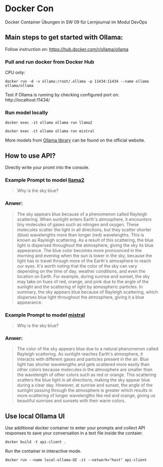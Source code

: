 # Docker Con
Docker Container Übungen in SW 09 für Lernjournal im Modul DevOps


## Main steps to get started with Ollama:
Follow instruction on: https://hub.docker.com/r/ollama/ollama


### Pull and run docker from Docker Hub 
CPU only:
```
docker run -d -v ollama:/root/.ollama -p 11434:11434 --name ollama ollama/ollama
```
Test if Ollama is running by checking configured port on: http://localhost:11434/

### Run model locally
```
docker exec -it ollama ollama run llama2
```
```
docker exec -it ollama ollama run mistral
```

More models from [Ollama library](https://ollama.com/library) can be found on the official website.


## How to use API? 
Directly write your promt into the console. 

### Example Prompt to model [llama2](https://ollama.com/library/llama2) 
> Why is the sky blue?

### Anwer: 
> The sky appears blue because of a phenomenon called Rayleigh scattering. When sunlight enters Earth's atmosphere, it encounters tiny molecules of gases such as nitrogen and oxygen. These molecules scatter the light in all directions, but they scatter shorter (blue) wavelengths more than longer (red) wavelengths. This is known as Rayleigh scattering.
As a result of this scattering, the blue light is dispersed throughout the atmosphere, giving the sky its blue appearance. The blue color becomes more pronounced in the morning and evening when the sun is lower in the sky, because the light has to travel through more of the Earth's atmosphere to reach our eyes.
It's worth noting that the color of the sky can vary depending on the time of day, weather conditions, and even the location on Earth. For example, during sunrise and sunset, the sky may take on hues of red, orange, and pink due to the angle of the sunlight and the scattering of light by atmospheric particles.
In summary, the sky appears blue because of Rayleigh scattering, which disperses blue light throughout the atmosphere, giving it a blue appearance.


 

### Example Prompt to model [mistral](https://ollama.com/library/mistral)
> Why is the sky blue?

### Anwer: 
> The color of the sky appears blue due to a natural phenomenon called Rayleigh scattering. As sunlight reaches Earth's atmosphere, it interacts 
with different gases and particles present in the air. Blue light has shorter wavelengths and gets scattered more easily than other colors because molecules in the atmosphere are smaller than the wavelength of other colors such as red or orange. This scattering scatters the blue light in all directions, making the sky appear blue during a clear day. However, at sunrise and sunset, the angle of the sunlight passing through the atmosphere 
is greater which results in more scattering of longer wavelengths like red and orange, giving us beautiful sunrises and sunsets with their warm
colors.

## Use local Ollama UI
Use additional docker container to enter your prompts and collect API responses to save your conversation in a text file inside the contaier.

```
docker build -t api-client .
```
Run the container in interactive mode.
```
docker run --name local-ollama-UI -it --network="host" api-client
```
